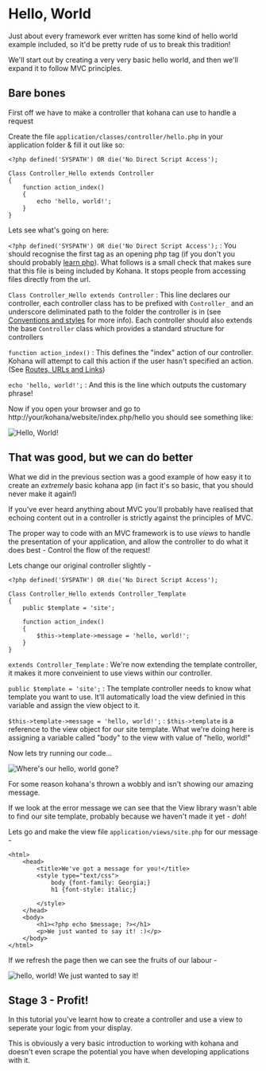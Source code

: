 # Hello, World

Just about every framework ever written has some kind of hello world example included, so it'd be pretty rude of us to break this tradition!

We'll start out by creating a very very basic hello world, and then we'll expand it to follow MVC principles.

## Bare bones

First off we have to make a controller that kohana can use to handle a request

Create the file `application/classes/controller/hello.php` in your application folder & fill it out like so:

    <?php defined('SYSPATH') OR die('No Direct Script Access');

	Class Controller_Hello extends Controller
	{
		function action_index()
		{
			echo 'hello, world!';
		}
	}

Lets see what's going on here:

`<?php defined('SYSPATH') OR die('No Direct Script Access');`
:	You should recognise the first tag as an opening php tag (if you don't you should probably [learn php](http://php.net)).  What follows is a small check that makes sure that this file is being included by Kohana.  It stops people from accessing files directly from the url.

`Class Controller_Hello extends Controller`
:	This line declares our controller,  each controller class has to be prefixed with `Controller_` and an underscore deliminated path to the folder the controller is in (see [Conventions and styles](start.conventions) for more info).  Each controller should also extends the base `Controller` class which provides a standard structure for controllers


`function action_index()`
:	This defines the "index" action of our controller.  Kohana will attempt to call this action if the user hasn't specified an action. (See [Routes, URLs and Links](tutorials.urls))

`echo 'hello, world!';`
:	And this is the line which outputs the customary phrase!

Now if you open your browser and go to http://your/kohana/website/index.php/hello you should see something like:

![Hello, World!](img/hello_world_1.png "Hello, World!")

## That was good, but we can do better

What we did in the previous section was a good example of how easy it to create an *extremely* basic kohana app (in fact it's so basic, that you should never make it again!)

If you've ever heard anything about MVC you'll probably have realised that echoing content out in a controller is strictly against the principles of MVC.

The proper way to code with an MVC framework is to use _views_ to handle the presentation of your application, and allow the controller to do what it does best - Control the flow of the request!

Lets change our original controller slightly -

    <?php defined('SYSPATH') OR die('No Direct Script Access');

	Class Controller_Hello extends Controller_Template
	{
		public $template = 'site';

		function action_index()
		{
			$this->template->message = 'hello, world!';
		}
	}

`extends Controller_Template`
:	We're now extending the template controller,  it makes it more conveinient to use views within our controller.

`public $template = 'site';`
:	The template controller needs to know what template you want to use. It'll automatically load the view definied in this variable and assign the view object to it.

`$this->template->message = 'hello, world!';`
:	`$this->template` is a reference to the view object for our site template.  What we're doing here is assigning a variable called "body" to the view with value of "hello, world!"

Now lets try running our code...

![Where's our hello, world gone?](img/hello_world_2_error.png "Where's our hello, world gone?")

For some reason kohana's thrown a wobbly and isn't showing our amazing message.

If we look at the error message we can see that the View library wasn't able to find our site template, probably because we haven't made it yet - *doh*!

Lets go and make the view file `application/views/site.php` for our message -

	<html>
		<head>
			<title>We've got a message for you!</title>
			<style type="text/css">
				body {font-family: Georgia;}
				h1 {font-style: italic;}

			</style>
		</head>
		<body>
			<h1><?php echo $message; ?></h1>
			<p>We just wanted to say it! :)</p>
		</body>
	</html>

If we refresh the page then we can see the fruits of our labour - 

![hello, world! We just wanted to say it!](img/hello_world_2.png "hello, world! We just wanted to say it!")

## Stage 3 - Profit!

In this tutorial you've learnt how to create a controller and use a view to seperate your logic from your display.

This is obviously a very basic introduction to working with kohana and doesn't even scrape the potential you have when developing applications with it.
